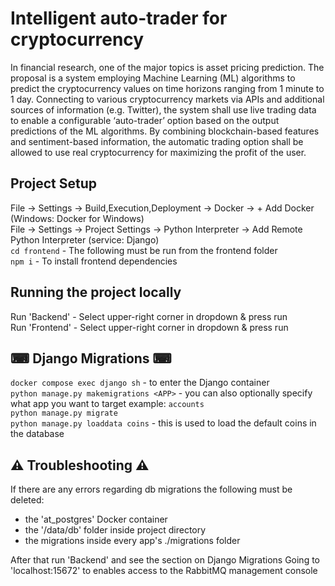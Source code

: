 # Intelligent auto-trader for cryptocurrency 

In financial research, one of the major topics is asset pricing prediction. The proposal is a system employing Machine Learning (ML) algorithms to predict the cryptocurrency values on time horizons ranging from 1 minute to 1 day. Connecting to various cryptocurrency markets via APIs and additional sources of information (e.g. Twitter), the system shall use live trading data to enable a configurable ‘auto-trader’ option based on the output predictions of the ML algorithms. By combining blockchain-based features and sentiment-based information, the automatic trading option shall be allowed to use real cryptocurrency for maximizing the profit of the user.


## Project Setup<br>
File -> Settings -> Build,Execution,Deployment -> Docker -> + Add Docker (Windows: Docker for Windows)<br>
File -> Settings -> Project Settings -> Python Interpreter -> Add Remote Python Interpreter (service: Django) <br>
`cd frontend` - The following must be run from the frontend folder <br> 
`npm i` - To install frontend dependencies <br>

## Running the project locally <br>
Run 'Backend' - Select upper-right corner in dropdown & press run <br>
Run 'Frontend' - Select upper-right corner in dropdown & press run <br>


## ⌨ Django Migrations ⌨ <br>
`docker compose exec django sh` - to enter the Django container<br>
`python manage.py makemigrations <APP>` - you can also optionally specify what app you want to target example: `accounts`<br> 
`python manage.py migrate` <br>
`python manage.py loaddata coins` - this is used to load the default coins in the database

## ⚠️ Troubleshooting ⚠ <br>
If there are any errors regarding db migrations the following must be deleted: <br>
- the 'at_postgres' Docker container
- the '/data/db' folder inside project directory
- the migrations inside every app's ./migrations folder

After that run 'Backend' and see the section on Django Migrations
Going to 'localhost:15672' to enables access to the RabbitMQ management console
